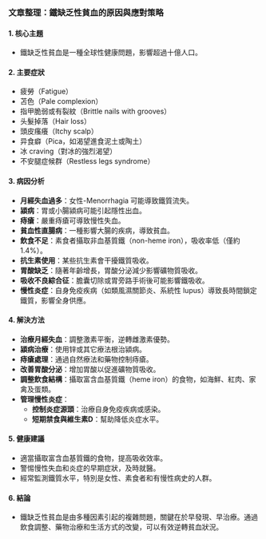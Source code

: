 ### 文章整理：鐵缺乏性貧血的原因與應對策略

#### 1. 核心主題
- 鐵缺乏性貧血是一種全球性健康問題，影響超過十億人口。

#### 2. 主要症狀
- 疲勞（Fatigue）
- 苫色（Pale complexion）
- 指甲脆弱或有裂紋（Brittle nails with grooves）
- 头髮掉落（Hair loss）
- 頭皮瘙癢（Itchy scalp）
- 异食癖（Pica，如渴望進食泥土或陶土）
- 冰 craving（對冰的強烈渴望）
- 不安腿症候群（Restless legs syndrome）

#### 3. 病因分析
- **月經失血過多**：女性-Menorrhagia 可能導致鐵質流失。
- **潁病**：胃或小腸潁病可能引起隱性出血。
- **痔瘡**：嚴重痔瘡可導致慢性失血。
- **貧血性直腸病**：一種影響大腸的疾病，導致貧血。
- **飲食不足**：素食者攝取非血基質鐵（non-heme iron），吸收率低（僅約1.4%）。
- **抗生素使用**：某些抗生素會干擾鐵質吸收。
- **胃酸缺乏**：隨著年齡增長，胃酸分泌減少影響礦物質吸收。
- **吸收不良綜合征**：膽囊切除或胃旁路手術後可能影響鐵吸收。
- **慢性炎症**：自身免疫疾病（如類風濕關節炎、系統性 lupus）導致長時間鎖定鐵質，影響全身供應。

#### 4. 解決方法
- **治療月經失血**：調整激素平衡，逆轉雌激素優勢。
- **潁病治療**：使用锌或其它療法根治潁病。
- **痔瘡處理**：通過自然療法和藥物控制痔瘡。
- **改善胃酸分泌**：增加胃酸以促進礦物質吸收。
- **調整飲食結構**：攝取富含血基質鐵（heme iron）的食物，如海鮮、紅肉、家禽及蛋類。
- **管理慢性炎症**：
  - **控制炎症源頭**：治療自身免疫疾病或感染。
  - **短期禁食與維生素D**：幫助降低炎症水平。

#### 5. 健康建議
- 適當攝取富含血基質鐵的食物，提高吸收效率。
- 警惕慢性失血和炎症的早期症狀，及時就醫。
- 經常監測鐵質水平，特別是女性、素食者和有慢性病史的人群。

#### 6. 結論
- 鐵缺乏性貧血是由多種因素引起的複雜問題，關鍵在於早發現、早治療。通過飲食調整、藥物治療和生活方式的改變，可以有效逆轉貧血狀況。